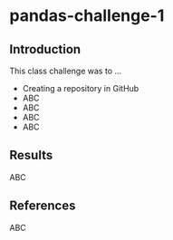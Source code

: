 # pandas-challenge-1
## Introduction
This class challenge was to ... 
* Creating a repository in GitHub
* ABC
* ABC
* ABC
* ABC

## Results
ABC

## References
ABC

